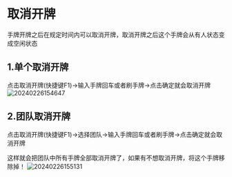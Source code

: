 # 取消开牌
手牌开牌之后在规定时间内可以取消开牌，取消开牌之后这个手牌会从有人状态变成空闲状态
## 1.单个取消开牌
点击取消开牌(快捷键F1)->输入手牌回车或者刷手牌->点击确定就会取消开牌<br />![20240226154647](https://wiki-cdsoft.oss-cn-hangzhou.aliyuncs.com/20240226154647.png)
## 2.团队取消开牌
点击取消开牌(快捷键F1)->选择团队->输入手牌回车或者刷手牌->点击确定就会取消开牌

这样就会把团队中所有手牌全部取消开牌了，如果有不想取消开牌，将这个手牌移除掉！
![20240226155131](https://wiki-cdsoft.oss-cn-hangzhou.aliyuncs.com/20240226155131.png)
